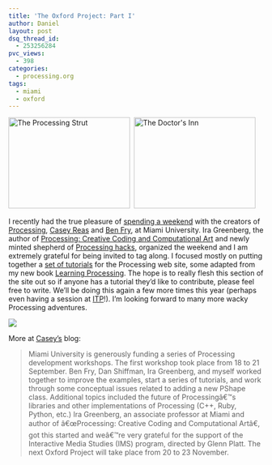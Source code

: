 ```yaml
---
title: 'The Oxford Project: Part I'
author: Daniel
layout: post
dsq_thread_id:
  - 253256284
pvc_views:
  - 398
categories:
  - processing.org
tags:
  - miami
  - oxford
---
```

<p><a href="http://www.flickr.com/photos/shiffman/2878536797/" title="The Processing Strut by shiffman, on Flickr"><img src="http://farm4.static.flickr.com/3276/2878536797_e7dea20271_m.jpg" width="240" height="180" alt="The Processing Strut" /></a> &nbsp;<a href="http://www.flickr.com/photos/shiffman/2879370506/" title="The Doctor's Inn by shiffman, on Flickr"><img src="http://farm4.static.flickr.com/3234/2879370506_cc19d83608_m.jpg" width="240" height="180" alt="The Doctor's Inn" /></a></p>
<p>I recently had the true pleasure of <a href="http://www.flickr.com/photos/shiffman/sets/72157607428842778/">spending a weekend</a> with the creators of <a href="http://www.processing.org">Processing</a>, <a href="http://reas.com/">Casey Reas</a> and <a href="http://benfry.com/">Ben Fry</a>, at Miami University.  Ira Greenberg, the author of <a href="http://www.amazon.com/Processing-Creative-Coding-Computational-Foundation/dp/159059617X?&#038;camp=212361&#038;creative=383841&#038;linkCode=wss&#038;tag=learniproces-20">Processing: Creative Coding and Computational Art</a> and newly minted shepherd of <a href="http://processing.org/hacks/doku.php">Processing hacks</a>, organized the weekend and I am extremely grateful for being invited to tag along.   I focused mostly on putting together a <a href="http://processing.org/learning/tutorials/">set of tutorials</a> for the Processing web site, some adapted from my new book <a href="http://www.learningprocessing.com">Learning Processing</a>.   The hope is to really flesh this section of the site out so if anyone has a tutorial they&#8217;d like to contribute, please feel free to write.  We&#8217;ll be doing this again a few more times this year (perhaps even having a session at <a href="http://itp.nyu.edu">ITP</a>!).  I&#8217;m looking forward to many more wacky Processing adventures.  </p>
<p><a href="http://reas.com/blog/archives/48"><img src="http://reas.com/blog/wp-content/uploads/2008/09/oxfordproject-1.jpg"/></a></p>
<p>More at <a href="http://reas.com/blog/archives/48">Casey&#8217;s</a> blog:</p>
<blockquote><p>
Miami University is generously funding a series of Processing development workshops. The first workshop took place from 18 to 21 September. Ben Fry, Dan Shiffman, Ira Greenberg, and myself worked together to improve the examples, start a series of tutorials, and work through some conceptual issues related to adding a new PShape class. Additional topics included the future of Processingâ€™s libraries and other implementations of Processing (C++, Ruby, Python, etc.) Ira Greenberg, an associate professor at Miami and author of â€œProcessing: Creative Coding and Computational Artâ€, got this started and weâ€™re very grateful for the support of the Interactive Media Studies (IMS) program, directed by Glenn Platt. The next Oxford Project will take place from 20 to 23 November.
</p></blockquote>
